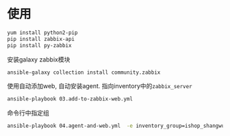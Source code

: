 # 使用
```bash
yum install python2-pip
pip install zabbix-api
pip install py-zabbix
```
安装galaxy zabbix模块
```bash
ansible-galaxy collection install community.zabbix
```
使用自动添加web, 自动安装agent. 指向inventory中的`zabbix_server`
```bash
ansible-playbook 03.add-to-zabbix-web.yml
```

命令行中指定组
```bash
ansible-playbook 04.agent-and-web.yml  -e inventory_group=ishop_shangwu_test -e GROUP_LIST_CSV=ishop-shangwu-test-kubernetes
```
